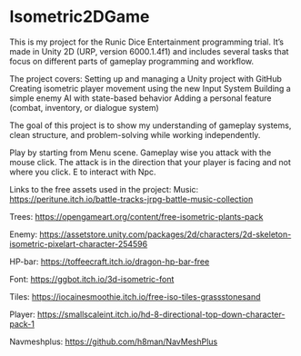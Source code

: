 # Isometric2DGame
This is my project for the Runic Dice Entertainment programming trial. It’s made in Unity 2D (URP, version 6000.1.4f1) and includes several tasks that focus on different parts of gameplay programming and workflow.

The project covers: Setting up and managing a Unity project with GitHub Creating isometric player movement using the new Input System Building a simple enemy AI with state-based behavior Adding a personal feature (combat, inventory, or dialogue system)

The goal of this project is to show my understanding of gameplay systems, clean structure, and problem-solving while working independently.



Play by starting from Menu scene. Gameplay wise you attack with the mouse click. The attack is in the direction that your player is facing and not where you click. E to interact with Npc. 

Links to the free assets used in the project: 
Music: https://peritune.itch.io/battle-tracks-jrpg-battle-music-collection

Trees: https://opengameart.org/content/free-isometric-plants-pack

Enemy: https://assetstore.unity.com/packages/2d/characters/2d-skeleton-isometric-pixelart-character-254596

HP-bar: https://toffeecraft.itch.io/dragon-hp-bar-free

Font: https://ggbot.itch.io/3d-isometric-font

Tiles: https://iocainesmoothie.itch.io/free-iso-tiles-grassstonesand

Player: https://smallscaleint.itch.io/hd-8-directional-top-down-character-pack-1

Navmeshplus: https://github.com/h8man/NavMeshPlus

